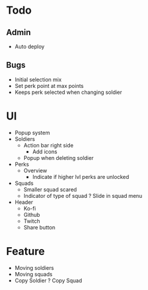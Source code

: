# Todo
## Admin
- Auto deploy

## Bugs
- Initial selection mix
- Set perk point at max points
- Keeps perk selected when changing soldier	

# UI
- Popup system
- Soldiers
	- Action bar right side
		- Add icons
	- Popup when deleting soldier
- Perks
	- Overview
		- Indicate if higher lvl perks are unlocked
- Squads
	- Smaller squad scared
	- Indicator of type of squad
	? Slide in squad menu
- Header
	- Ko-fi
	- Github
	- Twitch
  - Share button
# Feature
- Moving soldiers
- Moving squads
- Copy Soldier
? Copy Squad
